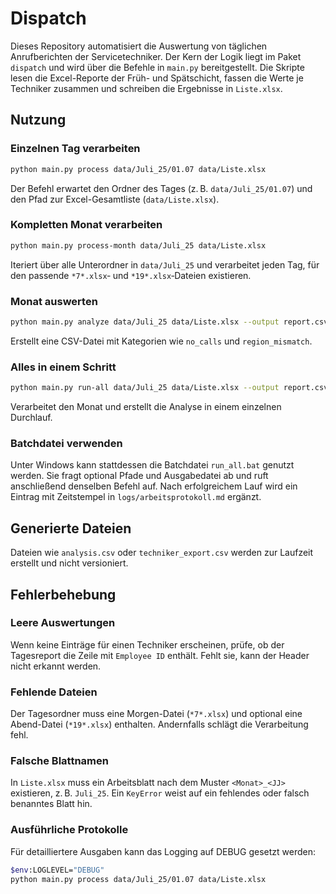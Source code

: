 # Dispatch

Dieses Repository automatisiert die Auswertung von täglichen Anrufberichten der Servicetechniker. Der Kern der Logik liegt im Paket `dispatch` und wird über die Befehle in `main.py` bereitgestellt. Die Skripte lesen die Excel-Reporte der Früh- und Spätschicht, fassen die Werte je Techniker zusammen und schreiben die Ergebnisse in `Liste.xlsx`.

## Nutzung

### Einzelnen Tag verarbeiten
```bash
python main.py process data/Juli_25/01.07 data/Liste.xlsx
```
Der Befehl erwartet den Ordner des Tages (z. B. `data/Juli_25/01.07`) und den Pfad zur Excel-Gesamtliste (`data/Liste.xlsx`).

### Kompletten Monat verarbeiten
```bash
python main.py process-month data/Juli_25 data/Liste.xlsx
```
Iteriert über alle Unterordner in `data/Juli_25` und verarbeitet jeden Tag, für den passende `*7*.xlsx`‑ und `*19*.xlsx`‑Dateien existieren.

### Monat auswerten
```bash
python main.py analyze data/Juli_25 data/Liste.xlsx --output report.csv
```
Erstellt eine CSV-Datei mit Kategorien wie `no_calls` und `region_mismatch`.

### Alles in einem Schritt
```bash
python main.py run-all data/Juli_25 data/Liste.xlsx --output report.csv
```
Verarbeitet den Monat und erstellt die Analyse in einem einzelnen Durchlauf.

### Batchdatei verwenden
Unter Windows kann stattdessen die Batchdatei `run_all.bat` genutzt werden. Sie fragt optional Pfade und Ausgabedatei ab
und ruft anschließend denselben Befehl auf. Nach erfolgreichem Lauf wird ein Eintrag mit Zeitstempel in
`logs/arbeitsprotokoll.md` ergänzt.

## Generierte Dateien

Dateien wie `analysis.csv` oder `techniker_export.csv` werden zur Laufzeit erstellt und nicht versioniert.

## Fehlerbehebung

### Leere Auswertungen
Wenn keine Einträge für einen Techniker erscheinen, prüfe, ob der Tagesreport die Zeile mit `Employee ID` enthält. Fehlt sie, kann der Header nicht erkannt werden.

### Fehlende Dateien
Der Tagesordner muss eine Morgen-Datei (`*7*.xlsx`) und optional eine Abend-Datei (`*19*.xlsx`) enthalten. Andernfalls schlägt die Verarbeitung fehl.

### Falsche Blattnamen
In `Liste.xlsx` muss ein Arbeitsblatt nach dem Muster `<Monat>_<JJ>` existieren, z. B. `Juli_25`. Ein `KeyError` weist auf ein fehlendes oder falsch benanntes Blatt hin.

### Ausführliche Protokolle
Für detailliertere Ausgaben kann das Logging auf DEBUG gesetzt werden:
```bash
$env:LOGLEVEL="DEBUG"
python main.py process data/Juli_25/01.07 data/Liste.xlsx
```


